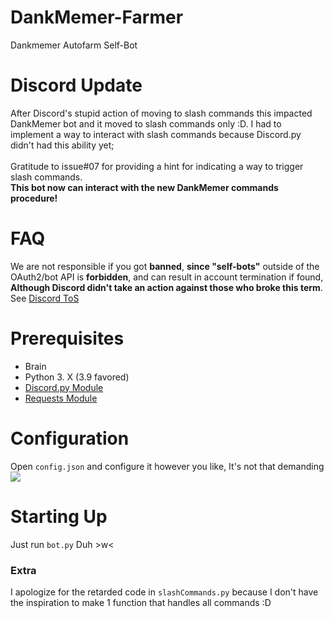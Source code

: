 # DankMemer-Farmer
Dankmemer Autofarm Self-Bot

# Discord Update
After Discord's stupid action of moving to slash commands this impacted DankMemer bot and it moved to slash commands only :D. I had to implement a way to interact with slash commands because Discord.py didn't had this ability yet;<br><br>
Gratitude to issue#07 for providing a hint for indicating a way to trigger slash commands.<br>**This bot now can interact with the new DankMemer commands procedure!**

# FAQ
We are not responsible if you got **banned**, **since "self-bots"** outside of the OAuth2/bot API is **forbidden**, and can result in account termination if found, **Although Discord didn't take an action against those who broke this term**. See <a href="https://support.discord.com/hc/en-us/articles/115002192352-Automated-user-accounts-self-bots-">Discord ToS</a>

# Prerequisites
* Brain
* Python 3. X (3.9 favored)
* [Discord.py Module](https://pypi.org/project/discord.py/)
* [Requests Module](https://pypi.org/project/requests/)

# Configuration
Open ```config.json``` and configure it however you like, It's not that demanding
<img src="https://i.ibb.co/X8MMFpN/explain.png">

# Starting Up
Just run ```bot.py``` Duh >w<

### Extra
I apologize for the retarded code in ```slashCommands.py``` because I don't have the inspiration to make 1 function that handles all commands :D
